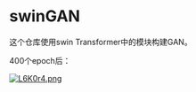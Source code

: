 # swinGAN

这个仓库使用swin Transformer中的模块构建GAN。

400个epoch后：

[![L6K0r4.png](https://s1.ax1x.com/2022/04/21/L6K0r4.png)](https://imgtu.com/i/L6K0r4)